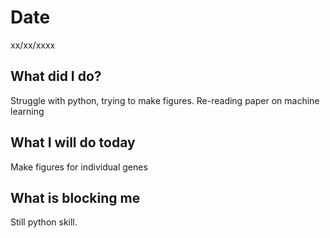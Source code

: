 # Date 
xx/xx/xxxx
## **What did I do?**
Struggle with python, trying to make figures. Re-reading paper on machine learning
## **What I will do today**
Make figures for individual genes
## **What is blocking me**
Still python skill.